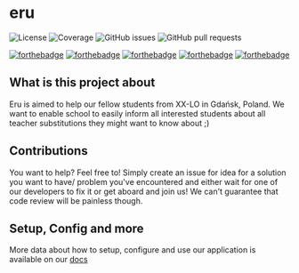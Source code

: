 # eru

![License](https://img.shields.io/github/license/xxlo-devs/eru?style=for-the-badge)
![Coverage](https://img.shields.io/codecov/c/gh/xxlo-devs/eru?style=for-the-badge)
![GitHub issues](https://img.shields.io/github/issues/xxlo-devs/eru?style=for-the-badge)
![GitHub pull requests](https://img.shields.io/github/issues-pr/xxlo-devs/eru?style=for-the-badge)

[![forthebadge](https://forthebadge.com/images/badges/check-it-out.svg)](https://forthebadge.com)
[![forthebadge](https://forthebadge.com/images/badges/built-with-love.svg)](https://forthebadge.com)
[![forthebadge](https://forthebadge.com/images/badges/built-by-developers.svg)](https://forthebadge.com)
[![forthebadge](https://forthebadge.com/images/badges/made-with-c-sharp.svg)](https://forthebadge.com)
[![forthebadge](https://forthebadge.com/images/badges/uses-git.svg)](https://forthebadge.com)

## What is this project about

Eru is aimed to help our fellow students from XX-LO in Gdańsk, Poland.
We want to enable school to easily inform all interested students about all teacher substitutions they might want to know about ;)

## Contributions

You want to help? Feel free to!
Simply create an issue for idea for a solution you want to have/ problem you've encountered and either wait for one of our developers to fix it or get aboard and join us! We can't guarantee that code review will be painless though.

## Setup, Config and more

More data about how to setup, configure and use our application is available on our [docs](https://xxlo-devs.github.io/eru/)
